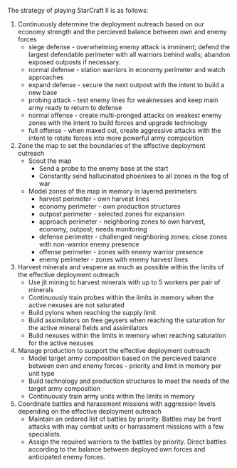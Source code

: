 The strategy of playing StarCraft II is as follows:

1. Continuously determine the deployment outreach based on our economy strength and the percieved balance between own and enemy forces
    - siege defense - overwhelming enemy attack is imminent; defend the largest defendable perimeter with all warriors behind walls; abandon exposed outposts if necessary.
    - normal defense - station warriors in economy perimeter and watch approaches
    - expand defense - secure the next outpost with the intent to build a new base
    - probing attack - test enemy lines for weaknesses and keep main army ready to return to defense
    - normal offense - create multi-pronged attacks on weakest enemy zones with the intent to build forces and upgrade technology
    - full offense - when maxed out, create aggressive attacks with the intent to rotate forces into more powerful army composition
2. Zone the map to set the boundaries of the effective deployment outreach
    - Scout the map
        - Send a probe to the enemy base at the start
        - Constantly send hallucinated phoenixes to all zones in the fog of war
    - Model zones of the map in memory in layered perimeters
        - harvest perimeter - own harvest lines
        - economy perimeter - own production structures
        - outpost perimeter - selected zones for expansion
        - approach perimeter - neighboring zones to own harvest, economy, outpost; needs monitoring
        - defense perimeter - challenged neighboring zones; close zones with non-warrior enemy presence
        - offense perimeter - zones with enemy warrior presence
        - enemy perimeter - zones with enemy harvest lines
3. Harvest minerals and vespene as much as possible within the limits of the effective deployment outreach
    - Use jit mining to harvest minerals with up to 5 workers per pair of minerals
    - Continuously train probes within the limits in memory when the active nexuses are not saturated
    - Build pylons when reaching the supply limit
    - Build assimilators on free geysers when reaching the saturation for the active mineral fields and assimilators
    - Build nexuses within the limits in memory when reaching saturation for the active nexuses
4. Manage production to support the effective deployment outreach
    - Model target army composition based on the percieved balance between own and enemy forces - priority and limit in memory per unit type
    - Build technology and production structures to meet the needs of the target army composition
    - Continuously train army units within the limits in memory
5. Coordinate battles and harassment missions with aggression levels depending on the effective deployment outreach
    - Maintain an ordered list of battles by priority. Battles may be front attacks with may combat units or harrassment missions with a few specialists.
    - Assign the required warriors to the battles by priority. Direct battles according to the balance between deployed own forces and anticipated enemy forces.
